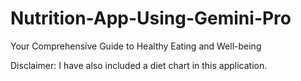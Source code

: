 # Nutrition-App-Using-Gemini-Pro
Your Comprehensive Guide to Healthy Eating and Well-being

Disclaimer: I have also included a diet chart in this application.

